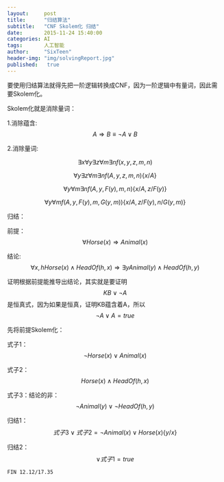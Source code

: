 ```yaml
---
layout:     post
title:      "归结算法"
subtitle:   "CNF Skolem化 归结"
date:       2015-11-24 15:40:00
categories: AI
tags:       人工智能
author:     "SixTeen"
header-img: "img/solvingReport.jpg"
published:   true
---
```


要使用归结算法就得先把一阶逻辑转换成CNF，因为一阶逻辑中有量词，因此需要Skolem化。

Skolem化就是消除量词：

1.消除蕴含: $$ A \Rightarrow B \equiv \lnot A \lor B $$ 

2.消除量词: 

$$ \exists x \forall y \exists z \forall m \exists n f(x,y,z,m,n) $$

$$ \forall y \exists z \forall m \exists n f(A,y,z,m,n) \{x/A\} $$

$$ \forall y \forall m \exists n f(A,y,F(y),m,n) \{x/A, z/F(y)\} $$

$$ \forall y \forall m f(A,y,F(y),m,G(y,m)) \{x/A,z/F(y),n/G(y,m)\} $$

归结：

前提：$$ \forall Horse(x) \Rightarrow Animal(x) $$

结论: $$ \forall x,h Horse(x) \land HeadOf(h,x) \Rightarrow \exists y Animal(y) \land HeadOf(h,y) $$

证明根据前提能推导出结论，其实就是要证明$$ KB \lor \lnot A $$是恒真式，因为如果是恒真，证明KB蕴含着A，所以$$ \lnot A \lor A = true $$

先将前提Skolem化：

式子1：$$ \lnot Horse(x) \lor Animal(x) $$

式子2：$$ Horse(x) \land HeadOf(h,x) $$

式子3：结论的非：$$ \lnot Animal(y) \lor \lnot HeadOf(h,y) $$

归结1：$$ 式子3 \lor 式子2 = \lnot Animal(x) \lor Horse(x) \{y/x\} $$

归结2：$$ \lor 式子1 = true $$ 

    FIN 12.12/17.35
